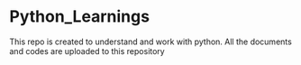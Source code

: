 # Python_Learnings
This repo is created to understand and work with python. All the documents and codes are uploaded to this repository

